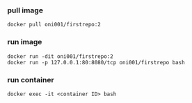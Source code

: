 
### pull image
```
docker pull oni001/firstrepo:2
```

### run image
```
docker run -dit oni001/firstrepo:2    
docker run -p 127.0.0.1:80:8080/tcp oni001/firstrepo bash

```

### run container
```
docker exec -it <container ID> bash
```



